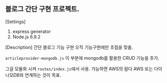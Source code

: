 
## 블로그 간단 구현 프로젝트.

[Settings]
1. express generator
2. Node.js 6.9.2

[Description]
 간단 블로그 기능 구현
 오직 기능구현에만 초점을 맞춤.

 `articleprovider-mongodb.js` 이 부분에 mongodb를 활용한 CRUD 기능을 추가.

 그걸 모듈화 시켜 `routes/index.js`에서 사용.
 가능하면 AWS의 람다 AWS 또는 다이나모DB와 연계하는 것이 목표.
